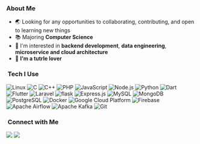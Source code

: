 ### About Me

- 🌏 Looking for any opportunities to collaborating, contributing, and open to learning new things
- :books: Majoring **Computer Science**
- :monocle_face: I'm interested in **backend development**, **data engineering**, **microservice and cloud architecture**
- 🐢 **I'm a tutrle lover**

### &nbsp;Tech I Use

<p align="left">
<picture>
	<source media="(prefers-color-scheme: dark)" srcset="https://img.shields.io/badge/Linux-FCC624?style=for-the-badge&logo=linux&logoColor=black">
	<source media="(prefers-color-scheme: light)" srcset="https://img.shields.io/badge/Linux-FCC624?style=for-the-badge&logo=linux&logoColor=black">
	<img src="https://img.shields.io/badge/Linux-FCC624?style=for-the-badge&logo=linux&logoColor=black" alt="Linux" />
</picture>
<picture>
	<source media="(prefers-color-scheme: dark)" srcset="https://img.shields.io/badge/C-A8B9CC?style=for-the-badge&logo=c&logoColor=white">
	<source media="(prefers-color-scheme: light)" srcset="https://img.shields.io/badge/C-A8B9CC?style=for-the-badge&logo=c&logoColor=white">
	<img src="https://img.shields.io/badge/C-A8B9CC?style=for-the-badge&logo=c&logoColor=white" alt="C" />
</picture>
<picture>
	<source media="(prefers-color-scheme: dark)" srcset="https://img.shields.io/badge/C++-00599C?style=for-the-badge&logo=c%2B%2B&logoColor=white">
	<source media="(prefers-color-scheme: light)" srcset="https://img.shields.io/badge/C++-00599C?style=for-the-badge&logo=c%2B%2B&logoColor=white">
	<img src="https://img.shields.io/badge/C++-00599C?style=for-the-badge&logo=c%2B%2B&logoColor=white" alt="C++" />
</picture>
<picture>
	<source media="(prefers-color-scheme: dark)" srcset="https://img.shields.io/badge/PHP-777BB4?style=for-the-badge&logo=php&logoColor=white">
	<source media="(prefers-color-scheme: light)" srcset="https://img.shields.io/badge/PHP-777BB4?style=for-the-badge&logo=php&logoColor=white">
	<img src="https://img.shields.io/badge/PHP-777BB4?style=for-the-badge&logo=php&logoColor=white" alt="PHP" />
</picture>
<picture>
	<source media="(prefers-color-scheme: dark)" srcset="https://img.shields.io/badge/JavaScript-F7DF1E?style=for-the-badge&logo=javascript&logoColor=black">
	<source media="(prefers-color-scheme: light)" srcset="https://img.shields.io/badge/JavaScript-F7DF1E?style=for-the-badge&logo=javascript&logoColor=black">
	<img src="https://img.shields.io/badge/JavaScript-F7DF1E?style=for-the-badge&logo=javascript&logoColor=black" alt="JavaScript" />
</picture>
<picture>
	<source media="(prefers-color-scheme: dark)" srcset="https://img.shields.io/badge/Node.js-43853D?style=for-the-badge&logo=node.js&logoColor=white">
	<source media="(prefers-color-scheme: light)" srcset="https://img.shields.io/badge/Node.js-43853D?style=for-the-badge&logo=node.js&logoColor=white">
	<img src="https://img.shields.io/badge/Node.js-43853D?style=for-the-badge&logo=node.js&logoColor=white" alt="Node.js" />
</picture>
<picture>
	<source media="(prefers-color-scheme: dark)" srcset="https://img.shields.io/badge/python%20-%2314354C.svg?&style=for-the-badge&logo=python&logoColor=white">
	<source media="(prefers-color-scheme: light)" srcset="https://img.shields.io/badge/python%20-%2314354C.svg?&style=for-the-badge&logo=python&logoColor=white">
	<img src="https://img.shields.io/badge/python%20-%2314354C.svg?&style=for-the-badge&logo=python&logoColor=white" alt="Python" />
</picture>
<picture>
	<source media="(prefers-color-scheme: dark)" srcset="https://img.shields.io/badge/Dart-0175C2?style=for-the-badge&logo=dart&logoColor=white">
	<source media="(prefers-color-scheme: light)" srcset="https://img.shields.io/badge/Dart-0175C2?style=for-the-badge&logo=dart&logoColor=white">
	<img src="https://img.shields.io/badge/Dart-0175C2?style=for-the-badge&logo=dart&logoColor=white" alt="Dart" />
</picture>
<picture>
	<source media="(prefers-color-scheme: dark)" srcset="https://img.shields.io/badge/Flutter-02569B?style=for-the-badge&logo=flutter&logoColor=white">
	<source media="(prefers-color-scheme: light)" srcset="https://img.shields.io/badge/Flutter-02569B?style=for-the-badge&logo=flutter&logoColor=white">
	<img src="https://img.shields.io/badge/Flutter-02569B?style=for-the-badge&logo=flutter&logoColor=white" alt="Flutter" />
</picture>
<picture>
	<source media="(prefers-color-scheme: dark)" srcset="https://img.shields.io/badge/Laravel-FF2D20?style=for-the-badge&logo=laravel&logoColor=white">
	<source media="(prefers-color-scheme: light)" srcset="https://img.shields.io/badge/Laravel-FF2D20?style=for-the-badge&logo=laravel&logoColor=white">
	<img src="https://img.shields.io/badge/Laravel-FF2D20?style=for-the-badge&logo=laravel&logoColor=white" alt="Laravel" />
</picture>
<picture>
	<source media="(prefers-color-scheme: dark)" srcset="https://img.shields.io/badge/flask%20-%23000.svg?&style=for-the-badge&logo=flask&logoColor=white">
	<source media="(prefers-color-scheme: light)" srcset="https://img.shields.io/badge/flask%20-%23000.svg?&style=for-the-badge&logo=flask&logoColor=white">
	<img src="https://img.shields.io/badge/flask%20-%23000.svg?&style=for-the-badge&logo=flask&logoColor=white" alt="flask" />
</picture>
<picture>
	<source media="(prefers-color-scheme: dark)" srcset="https://img.shields.io/badge/Express.js-000000?style=for-the-badge&logo=express&logoColor=white">
	<source media="(prefers-color-scheme: light)" srcset="https://img.shields.io/badge/Express.js-000000?style=for-the-badge&logo=express&logoColor=white">
	<img src="https://img.shields.io/badge/Express.js-000000?style=for-the-badge&logo=express&logoColor=white" alt="Express.js" />
</picture>
<picture>
	<source media="(prefers-color-scheme: dark)" srcset="https://img.shields.io/badge/MySQL-00000F?style=for-the-badge&logo=mysql&logoColor=white">
	<source media="(prefers-color-scheme: light)" srcset="https://img.shields.io/badge/MySQL-00000F?style=for-the-badge&logo=mysql&logoColor=white">
	<img src="https://img.shields.io/badge/MySQL-00000F?style=for-the-badge&logo=mysql&logoColor=white" alt="MySQL" />
</picture>
<picture>
	<source media="(prefers-color-scheme: dark)" srcset="https://img.shields.io/badge/MongoDB-4EA94B?style=for-the-badge&logo=mongodb&logoColor=white">
	<source media="(prefers-color-scheme: light)" srcset="https://img.shields.io/badge/MongoDB-4EA94B?style=for-the-badge&logo=mongodb&logoColor=white">
	<img src="https://img.shields.io/badge/MongoDB-4EA94B?style=for-the-badge&logo=mongodb&logoColor=white" alt="MongoDB" />
</picture>
<picture>
	<source media="(prefers-color-scheme: dark)" srcset="https://img.shields.io/badge/PostgreSQL-316192?style=for-the-badge&logo=postgresql&logoColor=white">
	<source media="(prefers-color-scheme: light)" srcset="https://img.shields.io/badge/PostgreSQL-316192?style=for-the-badge&logo=postgresql&logoColor=white">
	<img src="https://img.shields.io/badge/PostgreSQL-316192?style=for-the-badge&logo=postgresql&logoColor=white" alt="PostgreSQL" />
</picture>
<picture>
	<source media="(prefers-color-scheme: dark)" srcset="https://img.shields.io/badge/Docker-2496ED?style=for-the-badge&logo=docker&logoColor=white">
	<source media="(prefers-color-scheme: light)" srcset="https://img.shields.io/badge/Docker-2496ED?style=for-the-badge&logo=docker&logoColor=white">
	<img src="https://img.shields.io/badge/Docker-2496ED?style=for-the-badge&logo=docker&logoColor=white" alt="Docker" />
</picture>
<picture>
	<source media="(prefers-color-scheme: dark)" srcset="https://img.shields.io/badge/Google%20Cloud%20Platform-4285F4?style=for-the-badge&logo=google-cloud&logoColor=white">
	<source media="(prefers-color-scheme: light)" srcset="https://img.shields.io/badge/Google%20Cloud%20Platform-4285F4?style=for-the-badge&logo=google-cloud&logoColor=white">
	<img src="https://img.shields.io/badge/Google%20Cloud%20Platform-4285F4?style=for-the-badge&logo=google-cloud&logoColor=white" alt="Google Cloud Platform" />
</picture>
<picture>
	<source media="(prefers-color-scheme: dark)" srcset="https://img.shields.io/badge/Firebase-ffca28?style=for-the-badge&logo=firebase&logoColor=black">
	<source media="(prefers-color-scheme: light)" srcset="https://img.shields.io/badge/Firebase-ffca28?style=for-the-badge&logo=firebase&logoColor=black">
	<img src="https://img.shields.io/badge/Firebase-ffca28?style=for-the-badge&logo=firebase&logoColor=black" alt="Firebase" />
</picture>
<picture>
	<source media="(prefers-color-scheme: dark)" srcset="https://img.shields.io/badge/Apache%20Airflow-017CEE?style=for-the-badge&logo=apache-airflow&logoColor=white">
	<source media="(prefers-color-scheme: light)" srcset="https://img.shields.io/badge/Apache%20Airflow-017CEE?style=for-the-badge&logo=apache-airflow&logoColor=white">
	<img src="https://img.shields.io/badge/Apache%20Airflow-017CEE?style=for-the-badge&logo=apache-airflow&logoColor=white" alt="Apache Airflow" />
</picture>
<picture>
	<source media="(prefers-color-scheme: dark)" srcset="https://img.shields.io/badge/Apache%20Kafka-231F20?style=for-the-badge&logo=apache-kafka&logoColor=white">
	<source media="(prefers-color-scheme: light)" srcset="https://img.shields.io/badge/Apache%20Kafka-231F20?style=for-the-badge&logo=apache-kafka&logoColor=white">
	<img src="https://img.shields.io/badge/Apache%20Kafka-231F20?style=for-the-badge&logo=apache-kafka&logoColor=white" alt="Apache Kafka" />
</picture>
<picture>
	<source media="(prefers-color-scheme: dark)" srcset="https://img.shields.io/badge/Git-F05032?style=for-the-badge&logo=git&logoColor=white">
	<source media="(prefers-color-scheme: light)" srcset="https://img.shields.io/badge/Git-F05032?style=for-the-badge&logo=git&logoColor=white">
	<img src="https://img.shields.io/badge/Git-F05032?style=for-the-badge&logo=git&logoColor=white" alt="Git" />
</picture>

### &nbsp;Connect with Me
<p align="left">
<a href="https://linkedin.com/in/raflyritonga"><img src="https://img.shields.io/badge/-Muhammad%20Rafly%20Ritonga-0077B5?style=flat&logo=Linkedin&logoColor=white"/></a>
<a href="mailto:mraflyritonga@gmail.com"><img src="https://img.shields.io/badge/-mraflyritonga@gmail.com-D14836?style=flat&logo=Gmail&logoColor=white"/></a>
</p>
